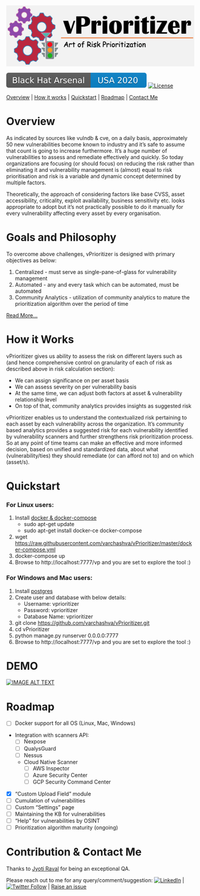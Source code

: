 [![Logo](images/vprioritizer_logo.png)]()

[![BHUSA2020](images/BHUSA2020.svg)](https://www.blackhat.com/us-20/arsenal/schedule/#vprioritizer-learn-to-say-no-to-almost-every-vulnerability-art-of-risk-prioritisation-21192) [![License](https://img.shields.io/badge/License-GPLv3.0-blue)](https://github.com/varchashva/vPrioritizer/blob/master/LICENSE)

[Overview](#overview) \| [How it works](#how-it-works) \| [Quickstart](#quickstart) \| [Roadmap](#roadmap) \| [Contact Me](#contribution--contact-me)

# Overview
As indicated by sources like vulndb & cve, on a daily basis, approximately 50 new vulnerabilities become known to industry and it’s safe to assume that count is going to increase furthermore. It’s a huge number of vulnerabilities to assess and remediate effectively and quickly. So today organizations are focusing (or should focus) on reducing the risk rather than eliminating it and vulnerability management is (almost) equal to risk prioritisation and risk is a variable and dynamic concept determined by multiple factors.

Theoretically, the approach of considering factors like base CVSS, asset accessibility, criticality, exploit availability, business sensitivity etc. looks appropriate to adopt but it’s not practically possible to do it manually for every vulnerability affecting every asset by every organisation. 

# Goals and Philosophy 
To overcome above challenges, vPrioritizer is designed with primary objectives as below: 

1. Centralized - must serve as single-pane-of-glass for vulnerability management
2. Automated - any and every task which can be automated, must be automated
3. Community Analytics - utilization of community analytics to mature the prioritization algorithm over the period of time

[Read More…](https://medium.com/@rana.miet/learn-to-say-no-to-almost-every-vulnerability-intro-to-vprioritizer-9b2aa15369a1?sk=28c65b8540f31eab5e99a751c24240f3)

# How it Works
vPrioritizer gives us ability to assess the risk on different layers such as (and hence comprehensive control on granularity of each of risk as described above in risk calculation section):

- We can assign significance on per asset basis 
- We can assess severity on per vulnerability basis
- At the same time, we can adjust both factors at asset & vulnerability relationship level 
- On top of that, community analytics provides insights as suggested risk

vPrioritizer enables us to understand the contextualized risk pertaining to each asset by each vulnerability across the organization. It’s community based analytics provides a suggested risk for each vulnerability identified by vulnerability scanners and further strengthens risk prioritization process. So at any point of time teams can make an effective and more informed decision, based on unified and standardized data, about what (vulnerability/ties) they should remediate (or can afford not to) and on which (asset/s).

# Quickstart
### For Linux users:
1. Install [docker & docker-compose](https://docs.docker.com/install/linux/docker-ce/debian/#install-using-the-repository)
   - sudo apt-get update
   - sudo apt-get install docker-ce docker-compose
2. wget https://raw.githubusercontent.com/varchashva/vPrioritizer/master/docker-compose.yml
3. docker-compose up
4. Browse to http://localhost:7777/vp and you are set to explore the tool :)

### For Windows and Mac users:
1. Install [postgres](https://www.postgresql.org/docs/9.3/installation.html)
2. Create user and database with below details:
   - Username: vprioritizer
   - Password: vprioritizer
   - Database Name: vprioritizer
3. git clone https://github.com/varchashva/vPrioritizer.git
4. cd vPrioritizer
5. python manage.py runserver 0.0.0.0:7777
6. Browse to http://localhost:7777/vp and you are set to explore the tool :)

# DEMO 
[![IMAGE ALT TEXT](http://img.youtube.com/vi/P9IDpfJDoxI/0.jpg)](http://www.youtube.com/watch?v=P9IDpfJDoxI "vPrioritizer Demo")

# Roadmap
- [ ] Docker support for all OS (Linux, Mac, Windows)
- Integration with scanners API:
  - [ ] Nexpose
  - [ ] QualysGuard
  - [ ] Nessus
  - Cloud Native Scanner
    - [ ] AWS Inspector
    - [ ] Azure Security Center
    - [ ] GCP Security Command Center
- [x] “Custom Upload Field” module
- [ ] Cumulation of vulnerabilities 
- [ ] Custom “Settings” page
- [ ] Maintaining the KB for vulnerabilities 
- [ ] “Help” for vulnerabilities by OSINT
- [ ] Prioritization algorithm maturity (ongoing)

# Contribution & Contact Me 

Thanks to [Jyoti Raval](https://www.linkedin.com/in/jyoti-raval-61565157) for being an exceptional QA.

Please reach out to me for any query/comment/suggestion: [![LinkedIn](https://img.shields.io/badge/linkedin-%230077B5.svg?&style=for-the-badge&logo=linkedin&logoColor=white)](https://www.linkedin.com/in/pramod-rana-696ba062/) \| [![Twitter Follow](https://img.shields.io/twitter/follow/IAmVarchashva?style=social)](https://twitter.com/IAmVarchashva) \| [Raise an issue](https://github.com/varchashva/vPrioritizer/issues/new)
